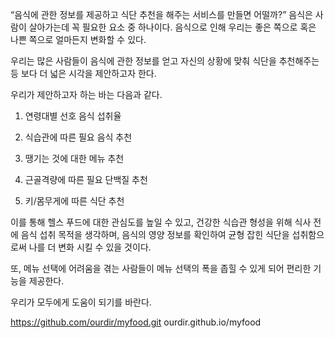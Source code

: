 “음식에 관한 정보를 제공하고 식단 추천을 해주는 서비스를 만들면 어떨까?” 음식은 사람이 살아가는데 꼭 필요한 요소 중 하나이다. 음식으로 인해 우리는 좋은 쪽으로 혹은 나쁜 쪽으로 얼마든지 변화할 수 있다.

우리는 많은 사람들이 음식에 관한 정보를 얻고 자신의 상황에 맞춰 식단을 추천해주는 등 보다 더 넓은 시각을 제안하고자 한다.

우리가 제안하고자 하는 바는 다음과 같다.

1. 연령대별 선호 음식 섭취율

2. 식습관에 따른 필요 음식 추천

3. 땡기는 것에 대한 메뉴 추천

4. 근골격량에 따른 필요 단백질 추천

5. 키/몸무게에 따른 식단 추천

이를 통해 헬스 푸드에 대한 관심도를 높일 수 있고, 건강한 식습관 형성을 위해 식사 전에 음식 섭취 목적을 생각하며, 음식의 영양 정보를 확인하여 균형 잡힌 식단을 섭취함으로써 나를 더 변화 시킬 수 있을 것이다.

또, 메뉴 선택에 어려움을 겪는 사람들이 메뉴 선택의 폭을 좁힐 수 있게 되어 편리한 기능을 제공한다.

우리가 모두에게 도움이 되기를 바란다.

https://github.com/ourdir/myfood.git
ourdir.github.io/myfood
